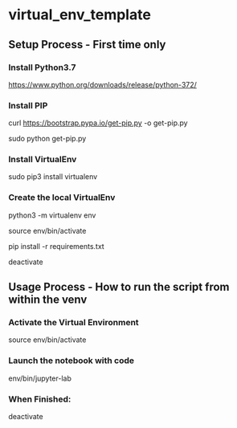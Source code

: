 # virtual_env_template

## Setup Process - First time only
### Install Python3.7
https://www.python.org/downloads/release/python-372/

### Install PIP
curl https://bootstrap.pypa.io/get-pip.py -o get-pip.py

sudo python get-pip.py

### Install VirtualEnv
sudo pip3 install virtualenv

### Create the local VirtualEnv
python3 -m virtualenv env

source env/bin/activate

pip install -r requirements.txt

deactivate

## Usage Process - How to run the script from within the venv
### Activate the Virtual Environment
source env/bin/activate

### Launch the notebook with code
env/bin/jupyter-lab

### When Finished:
deactivate
